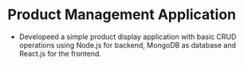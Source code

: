 # Product Management Application

- Developeed a simple product display application with basic CRUD operations using Node.js for backend, MongoDB as database and React.js for the frontend.